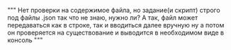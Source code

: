 """
Нет проверки на содержимое файла, но задание(и скрипт) строго под файлы .json так что не знаю, нужно ли?
А так, файл может передаваться как в строке, так и вводиться далее вручную
ну а потом он проверяется на существование и выводится в необходимом виде в консоль
"""
